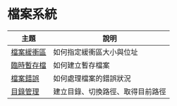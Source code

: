 # 檔案系統

| 主題 | 	說明 |
| -- | -- |
| [檔案緩衝區](file_buffer.md) | 如何指定緩衝區大小與位址 |
| [臨時暫存檔](Temporary_file.md) | 如何建立暫存檔案 |
| [檔案錯誤](File_Error.md) | 如何處理檔案的錯誤狀況 |
| [目錄管理](Directory_Management.md) | 建立目錄、切換路徑、取得目前路徑 |
  